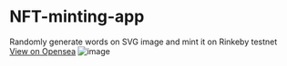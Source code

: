 # NFT-minting-app


Randomly generate words on SVG image and mint it on Rinkeby testnet
[View on Opensea](https://testnets.opensea.io/collection/squarenft-qcnidaftkp)
![image](https://user-images.githubusercontent.com/8788481/143180469-caf1ab6e-139c-40dc-9803-0dc79f3041ea.png)
